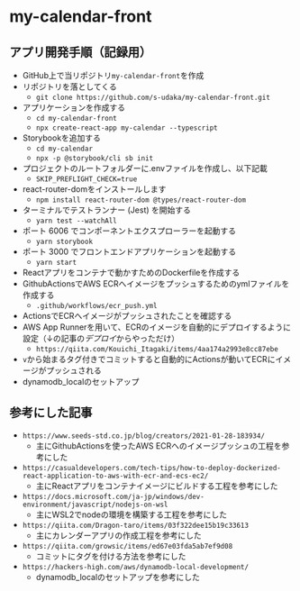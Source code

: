 # my-calendar-front
## アプリ開発手順（記録用）
- GitHub上で当リポジトリ`my-calendar-front`を作成
- リポジトリを落としてくる
  - `git clone https://github.com/s-udaka/my-calendar-front.git`
- アプリケーションを作成する
  - `cd my-calendar-front`
  - `npx create-react-app my-calendar --typescript`
- Storybookを追加する
  - `cd my-calendar`
  - `npx -p @storybook/cli sb init`
- プロジェクトのルートフォルダーに.envファイルを作成し、以下記載
  - `SKIP_PREFLIGHT_CHECK=true`
- react-router-domをインストールします
  - `npm install react-router-dom @types/react-router-dom`
- ターミナルでテストランナー (Jest) を開始する
  - `yarn test --watchAll`
- ポート 6006 でコンポーネントエクスプローラーを起動する
  - `yarn storybook`
- ポート 3000 でフロントエンドアプリケーションを起動する
  - `yarn start`
- Reactアプリをコンテナで動かすためのDockerfileを作成する
- GithubActionsでAWS ECRへイメージをプッシュするためのymlファイルを作成する
  - `.github/workflows/ecr_push.yml`
- ActionsでECRへイメージがプッシュされたことを確認する
- AWS App Runnerを用いて、ECRのイメージを自動的にデプロイするように設定（↓の記事の*デプロイ*からやっただけ）
  - `https://qiita.com/Kouichi_Itagaki/items/4aa174a2993e8cc87ebe`
- `v`から始まるタグ付きでコミットすると自動的にActionsが動いてECRにイメージがプッシュされる
- dynamodb_localのセットアップ

## 参考にした記事
- `https://www.seeds-std.co.jp/blog/creators/2021-01-28-183934/`
  - 主にGithubActionsを使ったAWS ECRへのイメージプッシュの工程を参考にした
- `https://casualdevelopers.com/tech-tips/how-to-deploy-dockerized-react-application-to-aws-with-ecr-and-ecs-ec2/`
  - 主にReactアプリをコンテナイメージにビルドする工程を参考にした
- `https://docs.microsoft.com/ja-jp/windows/dev-environment/javascript/nodejs-on-wsl`
  - 主にWSL2でnodeの環境を構築する工程を参考にした
- `https://qiita.com/Dragon-taro/items/03f322dee15b19c33613`
  - 主にカレンダーアプリの作成工程を参考にした
- `https://qiita.com/growsic/items/ed67e03fda5ab7ef9d08`
  - コミットにタグを付ける方法を参考にした
- `https://hackers-high.com/aws/dynamodb-local-development/`
  - dynamodb_localのセットアップを参考にした
